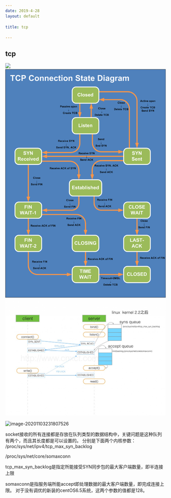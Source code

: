 ```yaml
---
date: 2019-4-28
layout: default

title: tcp

---
```


## tcp

![](https://github.com/garydai/garydai.github.com/raw/master/_posts/pic/tcp1.png)
![](https://github.com/garydai/garydai.github.com/raw/master/_posts/pic/tcp2.png)
![](https://github.com/garydai/garydai.github.com/raw/master/_posts/pic/tcp3.jpg)

![image-20201103231807526](/Users/daitechang/Documents/garydai.github.com/_posts/pic/image-20201103231807526.png)

socket接收的所有连接都是存放在队列类型的数据结构中，关键问题是这种队列有两个，而且其长度都是可以设置的。 
分别是下面两个内核参数：
/proc/sys/net/ipv4/tcp_max_syn_backlog

/proc/sys/net/core/somaxconn

tcp_max_syn_backlog是指定所能接受SYN同步包的最大客户端数量，即半连接上限

somaxconn是指服务端所能accept即处理数据的最大客户端数量，即完成连接上限。 
对于没有调优的新装的centOS6.5系统，这两个参数的值都是128。 
